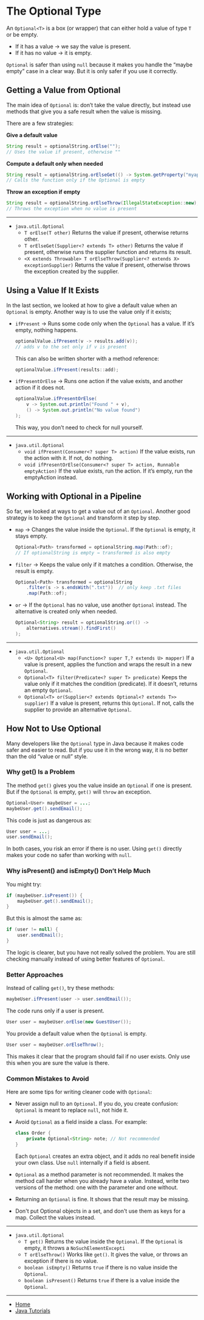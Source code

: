 # The Optional Type

An `Optional<T>` is a box (or wrapper) that can either hold a value of type `T` or be empty.
- If it has a value → we say the value is present.
- If it has no value → it is empty.

`Optional` is safer than using `null` because it makes you handle the “maybe empty” case in a clear way. But it is only safer if you use it correctly.

## Getting a Value from Optional

The main idea of `Optional` is: don’t take the value directly, but instead use methods that give you a safe result when the value is missing.

There are a few strategies:

**Give a default value**

```java
String result = optionalString.orElse("");
// Uses the value if present, otherwise ""
```

**Compute a default only when needed**

```java
String result = optionalString.orElseGet(() -> System.getProperty("myapp.default"));
// Calls the function only if the Optional is empty
```

**Throw an exception if empty**

```java
String result = optionalString.orElseThrow(IllegalStateException::new);
// Throws the exception when no value is present
```

---

- `java.util.Optional`
    - `T orElse(T other)` Returns the value if present, otherwise returns other.
    - `T orElseGet(Supplier<? extends T> other)` Returns the value if present, otherwise runs the supplier function and returns its result.
    - `<X extends Throwable> T orElseThrow(Supplier<? extends X> exceptionSupplier)` Returns the value if present, otherwise throws the exception created by the supplier.

## Using a Value If It Exists

In the last section, we looked at how to give a default value when an `Optional` is empty.
Another way is to use the value only if it exists;

- `ifPresent` → Runs some code only when the `Optional` has a value. If it’s empty, nothing happens.
    ```java
    optionalValue.ifPresent(v -> results.add(v));  
    // adds v to the set only if v is present
    ```

    This can also be written shorter with a method reference:
    ```java
    optionalValue.ifPresent(results::add);
    ```

- `ifPresentOrElse` → Runs one action if the value exists, and another action if it does not.
    ```java
    optionalValue.ifPresentOrElse(
        v -> System.out.println("Found " + v),
        () -> System.out.println("No value found")
    );
    ```
    This way, you don’t need to check for null yourself.


---

- `java.util.Optional` 
    - `void ifPresent(Consumer<? super T> action)` If the value exists, run the action with it. If not, do nothing.
    - `void ifPresentOrElse(Consumer<? super T> action, Runnable emptyAction)` If the value exists, run the action. If it’s empty, run the emptyAction instead.

## Working with Optional in a Pipeline

So far, we looked at ways to get a value out of an `Optional`.
Another good strategy is to keep the `Optional` and transform it step by step.

- `map` → Changes the value inside the `Optional`. If the `Optional` is empty, it stays empty.
    ```java
    Optional<Path> transformed = optionalString.map(Path::of);
    // If optionalString is empty → transformed is also empty
    ```

- `filter` → Keeps the value only if it matches a condition. Otherwise, the result is empty.
    ```java
    Optional<Path> transformed = optionalString
        .filter(s -> s.endsWith(".txt"))  // only keep .txt files
        .map(Path::of);

    ```

- `or` → If the `Optional` has no value, use another `Optional` instead. The alternative is created only when needed.
    ```java
    Optional<String> result = optionalString.or(() ->
        alternatives.stream().findFirst()
    );
    ```

---

- `java.util.Optional`
    - `<U> Optional<U> map(Function<? super T,? extends U> mapper)` If a value is present, applies the function and wraps the result in a new `Optional`.
    - `Optional<T> filter(Predicate<? super T> predicate)` Keeps the value only if it matches the condition (predicate). If it doesn’t, returns an empty `Optional`.
    - `Optional<T> or(Supplier<? extends Optional<? extends T>> supplier)` If a value is present, returns this `Optional`. If not, calls the supplier to provide an alternative `Optional`.


## How Not to Use Optional

Many developers like the `Optional` type in Java because it makes code safer and easier to read. But if you use it in the wrong way, it is no better than the old “value or null” style.

### Why get() Is a Problem


The method `get()` gives you the value inside an `Optional` if one is present. But if the `Optional` is empty, `get()` will `throw` an exception.

```java
Optional<User> maybeUser = ...;
maybeUser.get().sendEmail();
```

This code is just as dangerous as:

```java
User user = ...;
user.sendEmail();
```

In both cases, you risk an error if there is no user. Using `get()` directly makes your code no safer than working with `null`.

### Why isPresent() and isEmpty() Don’t Help Much

You might try:

```java
if (maybeUser.isPresent()) {
    maybeUser.get().sendEmail();
}
```

But this is almost the same as:

```java
if (user != null) {
    user.sendEmail();
}
```

The logic is clearer, but you have not really solved the problem. You are still checking manually instead of using better features of `Optional`.

### Better Approaches

Instead of calling `get()`, try these methods:

```java
maybeUser.ifPresent(user -> user.sendEmail());
```

The code runs only if a user is present.

```java
User user = maybeUser.orElse(new GuestUser());
```

You provide a default value when the `Optional` is empty.

```java
User user = maybeUser.orElseThrow();
```

This makes it clear that the program should fail if no user exists. Only use this when you are sure the value is there.

### Common Mistakes to Avoid

Here are some tips for writing cleaner code with `Optional`:
- Never assign null to an `Optional`. If you do, you create confusion: `Optional` is meant to replace `null`, not hide it.
- Avoid `Optional` as a field inside a class.
    For example:
    ```java
    class Order {
        private Optional<String> note; // Not recommended
    }
    ```

    Each `Optional` creates an extra object, and it adds no real benefit inside your own class. Use `null` internally if a field is absent.

- `Optional` as a method parameter is not recommended. It makes the method call harder when you already have a value. 
    Instead, write two versions of the method: one with the parameter and one without.
- Returning an `Optional` is fine. It shows that the result may be missing.    
- Don't put Optional objects in a set, and don't use them as keys for a map. Collect the values instead.

---

- `java.util.Optional` 
    - `T get()` Returns the value inside the `Optional`. If the `Optional` is empty, it throws a `NoSuchElementExcepti`
    - `T orElseThrow()` Works like `get()`. It gives the value, or throws an exception if there is no value.
    - `boolean isEmpty()` Returns `true` if there is no value inside the `Optional`.
    - `boolean isPresent()` Returns `true` if there is a value inside the `Optional`.

---

- [Home](./../../../README.md)
- [Java Tutorials](./../../tutorials.md)
